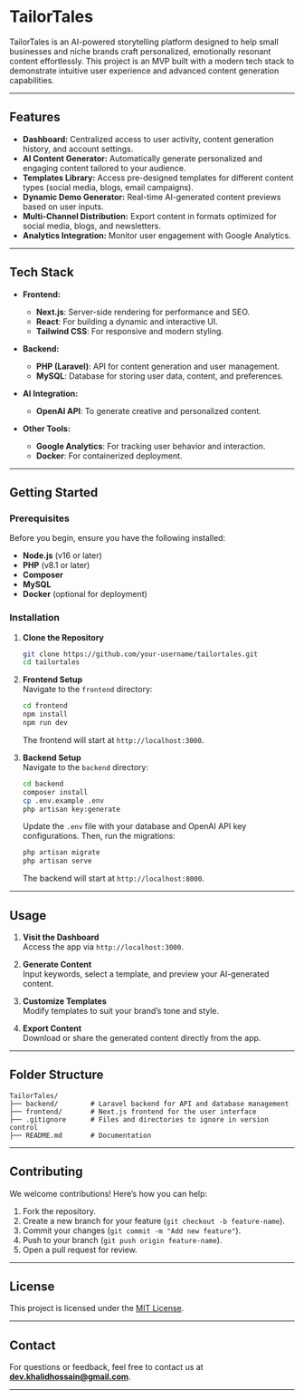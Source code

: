 # **TailorTales**

TailorTales is an AI-powered storytelling platform designed to help small businesses and niche brands craft personalized, emotionally resonant content effortlessly. This project is an MVP built with a modern tech stack to demonstrate intuitive user experience and advanced content generation capabilities.

---

## **Features**

- **Dashboard:** Centralized access to user activity, content generation history, and account settings.
- **AI Content Generator:** Automatically generate personalized and engaging content tailored to your audience.
- **Templates Library:** Access pre-designed templates for different content types (social media, blogs, email campaigns).
- **Dynamic Demo Generator:** Real-time AI-generated content previews based on user inputs.
- **Multi-Channel Distribution:** Export content in formats optimized for social media, blogs, and newsletters.
- **Analytics Integration:** Monitor user engagement with Google Analytics.

---

## **Tech Stack**

- **Frontend:**

  - **Next.js**: Server-side rendering for performance and SEO.
  - **React**: For building a dynamic and interactive UI.
  - **Tailwind CSS**: For responsive and modern styling.

- **Backend:**

  - **PHP (Laravel)**: API for content generation and user management.
  - **MySQL**: Database for storing user data, content, and preferences.

- **AI Integration:**

  - **OpenAI API**: To generate creative and personalized content.

- **Other Tools:**
  - **Google Analytics**: For tracking user behavior and interaction.
  - **Docker**: For containerized deployment.

---

## **Getting Started**

### **Prerequisites**

Before you begin, ensure you have the following installed:

- **Node.js** (v16 or later)
- **PHP** (v8.1 or later)
- **Composer**
- **MySQL**
- **Docker** (optional for deployment)

### **Installation**

1. **Clone the Repository**

   ```bash
   git clone https://github.com/your-username/tailortales.git
   cd tailortales
   ```

2. **Frontend Setup**  
   Navigate to the `frontend` directory:

   ```bash
   cd frontend
   npm install
   npm run dev
   ```

   The frontend will start at `http://localhost:3000`.

3. **Backend Setup**  
   Navigate to the `backend` directory:
   ```bash
   cd backend
   composer install
   cp .env.example .env
   php artisan key:generate
   ```
   Update the `.env` file with your database and OpenAI API key configurations. Then, run the migrations:
   ```bash
   php artisan migrate
   php artisan serve
   ```
   The backend will start at `http://localhost:8000`.

---

## **Usage**

1. **Visit the Dashboard**  
   Access the app via `http://localhost:3000`.

2. **Generate Content**  
   Input keywords, select a template, and preview your AI-generated content.

3. **Customize Templates**  
   Modify templates to suit your brand’s tone and style.

4. **Export Content**  
   Download or share the generated content directly from the app.

---

## **Folder Structure**

```
TailorTales/
├── backend/        # Laravel backend for API and database management
├── frontend/       # Next.js frontend for the user interface
├── .gitignore      # Files and directories to ignore in version control
├── README.md       # Documentation
```

---

## **Contributing**

We welcome contributions! Here’s how you can help:

1. Fork the repository.
2. Create a new branch for your feature (`git checkout -b feature-name`).
3. Commit your changes (`git commit -m "Add new feature"`).
4. Push to your branch (`git push origin feature-name`).
5. Open a pull request for review.

---

## **License**

This project is licensed under the [MIT License](LICENSE).

---

## **Contact**

For questions or feedback, feel free to contact us at **dev.khalidhossain@gmail.com**.

---
